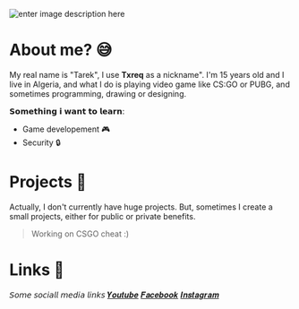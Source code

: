 ![enter image description here](https://cdn.discordapp.com/attachments/752089577434513449/763675763525812234/banner_croped.png)
# About me?  😅

My real name is "Tarek", I use **Txreq** as a nickname". I'm 15 years old and I live in Algeria, and what I do is playing video game like CS:GO or PUBG, and sometimes programming, drawing or designing.
 
 𝗦𝗼𝗺𝗲𝘁𝗵𝗶𝗻𝗴 𝗶 𝘄𝗮𝗻𝘁 𝘁𝗼 𝗹𝗲𝗮𝗿𝗻:
 

 - Game developement 🎮
 - Security 🔒


# Projects 📁

Actually, I don't currently have huge projects. But, sometimes I create a small projects, either for public or private benefits. 
> Working on CSGO cheat :)

# Links 🔗
𝘚𝘰𝘮𝘦 𝘴𝘰𝘤𝘪𝘢𝘭𝘭 𝘮𝘦𝘥𝘪𝘢 𝘭𝘪𝘯𝘬𝘴
[𝒀𝒐𝒖𝒕𝒖𝒃𝒆](https://www.youtube.com/channel/UCtTtjBQqLwTmPFW5KIk4cIg?view_as=subscriber)
[𝑭𝒂𝒄𝒆𝒃𝒐𝒐𝒌](https://www.facebook.com/rother.brock.14/)
[𝑰𝒏𝒔𝒕𝒂𝒈𝒓𝒂𝒎](https://www.instagram.com/its_txreq/)
